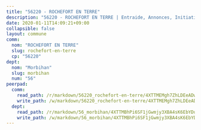 ```yaml
---
title: "56220 - ROCHEFORT EN TERRE"
description: "56220 - ROCHEFORT EN TERRE | Entraide, Annonces, Initiatives"
date: 2020-01-11T14:09:21+09:00
collapsible: false
layout: commune
comm:
  nom: "ROCHEFORT EN TERRE"
  slug: rochefort-en-terre
  cp: "56220"
dept:
  nom: "Morbihan"
  slug: morbihan
  num: "56"
peerpad:
  comm:
    read_path: /r/markdown/56220_rochefort-en-terre/4XTTMEMgh7ZhLDEeADwYw16SZsB83EADi8GS5RcPCQjRpSNU5
    write_path: /w/markdown/56220_rochefort-en-terre/4XTTMEMgh7ZhLDEeADwYw16SZsB83EADi8GS5RcPCQjRpSNU5-K3TgUgggUtzLKGdG3p5mgfxTMT8hZgWfDWVtBtyR3j8Wkfjva6PzJpHiLjRvSh65SG9ggNZKK8cK9W6oiQvqNsqbP81QZjjuDE2rA4qDzMNAys88xBNYzdhVAQGcc1BRorx8eiFf
  dept:
    read_path: /r/markdown/56_morbihan/4XTTMBhPi6SF1jGwmjy3XBA4sK6EbYDun44EYwF3irZ7aBa5U
    write_path: /w/markdown/56_morbihan/4XTTMBhPi6SF1jGwmjy3XBA4sK6EbYDun44EYwF3irZ7aBa5U-K3TgV3HyhWtqSpmJ2GGLPRtHigVTcxkFRVLMX5R66UyRAN55PNUQgmTNwaDuJmWps9EVWQzncDySYbA7Pg7qEdRXsayrZysPHK4HeKM3FG1U8vQvyUvaDoFo4L4Z8coFC71q4zES
---
```


